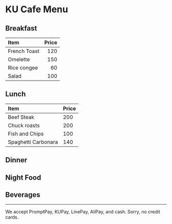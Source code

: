 # KU Cafe Menu


## Breakfast

| Item                                   | Price |
|:---------------------------------------|------:|
| French Toast                          |  120  |
| Omelette                              |  150  |
| Rice congee                           |  60   |
| Salad                                 |  100  | 


## Lunch 

| Item      | Price   |
|:-----------|--------|
| Beef Steak | 200 |
| Chuck roasts  | 200 |
| Fish and Chips| 100 |
| Spaghetti Carbonara| 140 |

    
## Dinner


## Night Food


## Beverages



---

We accept PromptPay, KUPay, LinePay, AliPay, and cash. Sorry, no credit cards.

